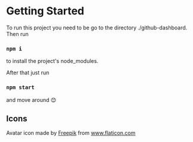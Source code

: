 # Getting Started

To run this project you need to be go to the directory ./github-dashboard.
Then run

### `npm i`

to install the project's node_modules.

After that just run

### `npm start`

and move around 😊

## Icons

<div>Avatar icon made by <a href="https://www.freepik.com" title="Freepik">Freepik</a> from <a href="https://www.flaticon.com/br/" title="Flaticon">www.flaticon.com</a></div>
